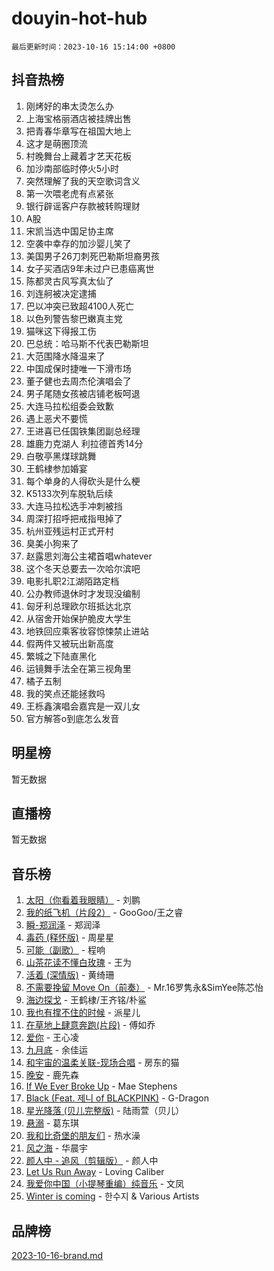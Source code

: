 # douyin-hot-hub

`最后更新时间：2023-10-16 15:14:00 +0800`

## 抖音热榜

1. 刚烤好的串太烫怎么办
1. 上海宝格丽酒店被挂牌出售
1. 把青春华章写在祖国大地上
1. 这才是萌圈顶流
1. 村晚舞台上藏着才艺天花板
1. 加沙南部临时停火5小时
1. 突然理解了我的天空歌词含义
1. 第一次喂老虎有点紧张
1. 银行辟谣客户存款被转购理财
1. A股
1. 宋凯当选中国足协主席
1. 空袭中幸存的加沙婴儿笑了
1. 美国男子26刀刺死巴勒斯坦裔男孩
1. 女子买酒店9年未过户已患癌离世
1. 陈都灵古风写真太仙了
1. 刘连舸被决定逮捕
1. 巴以冲突已致超4100人死亡
1. 以色列警告黎巴嫩真主党
1. 猫咪这下得报工伤
1. 巴总统：哈马斯不代表巴勒斯坦
1. 大范围降水降温来了
1. 中国成保时捷唯一下滑市场
1. 董子健也去周杰伦演唱会了
1. 男子尾随女孩被店铺老板呵退
1. 大连马拉松组委会致歉
1. 遇上恶犬不要慌
1. 王进喜已任国铁集团副总经理
1. 雄鹿力克湖人 利拉德首秀14分
1. 白敬亭黑煤球跳舞
1. 王鹤棣参加婚宴
1. 每个单身的人得砍头是什么梗
1. K5133次列车脱轨后续
1. 大连马拉松选手冲刺被挡
1. 周深打招呼把戒指甩掉了
1. 杭州亚残运村正式开村
1. 臭美小狗来了
1. 赵露思刘海公主裙首唱whatever
1. 这个冬天总要去一次哈尔滨吧
1. 电影扎职2江湖陌路定档
1. 公办教师退休时才发现没编制
1. 匈牙利总理欧尔班抵达北京
1. 从宿舍开始保护脆皮大学生
1. 地铁回应乘客妆容惊悚禁止进站
1. 假两件又被玩出新高度
1. 繁城之下陆直黑化
1. 运镜舞手法全在第三视角里
1. 橘子五制
1. 我的笑点还能拯救吗
1. 王栎鑫演唱会嘉宾是一双儿女
1. 官方解答o到底怎么发音

## 明星榜

暂无数据

## 直播榜

暂无数据

## 音乐榜

1. [太阳（你看着我眼睛）](https://sf6-cdn-tos.douyinstatic.com/obj/tos-cn-ve-2774/ogWbyIQnlBFImVbeDocRdCIYtBHlbJXgfZMvgz) - 刘鹏
1. [我的纸飞机（片段2）](https://sf6-cdn-tos.douyinstatic.com/obj/tos-cn-ve-2774/oM2ZrKcg2CD5AeRB2gkeXOFB1IxAGJdZPazYHf) - GooGoo/王之睿
1. [瞬-郑润泽](https://sf6-cdn-tos.douyinstatic.com/obj/tos-cn-ve-2774/oYXHIohzvbNAzBhHgyksWpRM4bfkDsBdBDAynw) - 郑润泽
1. [毒药 (释怀版)](https://sf6-cdn-tos.douyinstatic.com/obj/tos-cn-ve-2774/oYILMEAzspdZBIzy4frJNB8ZHPHWAhiwowd4Ad) - 周星星
1. [可能（副歌）](https://sf3-cdn-tos.douyinstatic.com/obj/tos-cn-ve-2774/cde1731888894259b333569393c2fb51) - 程响
1. [山茶花读不懂白玫瑰](https://sf6-cdn-tos.douyinstatic.com/obj/tos-cn-ve-2774/osfn8B7DktrRHEPJgPCfDbw7QDQEkwC16BxZg9) - 王为
1. [活着 (深情版)](https://sf6-cdn-tos.douyinstatic.com/obj/tos-cn-ve-2774/oY8r2TelECK2BPZbDCj8xZKBQfPbwQyCt1cggn) - 黄绮珊
1. [不需要挽留 Move On（前奏）](https://sf6-cdn-tos.douyinstatic.com/obj/tos-cn-ve-2774/ooCBhgCCkF4nExzQL9WZSUbitfA8IsDkgQIYhe) - Mr.16罗隽永&SimYee陈芯怡
1. [海边探戈](https://sf3-cdn-tos.douyinstatic.com/obj/tos-cn-ve-2774/os9gE0VQCGqt6VQkZDyBBYvfSDY0QFe3vVmubn) - 王鹤棣/王齐铭/朴鲨
1. [我也有撑不住的时候](https://sf6-cdn-tos.douyinstatic.com/obj/tos-cn-ve-2774/okmtBE1dkIBhwxeiBJeDgQnQtICZWIJUI2bjQr) - 派星儿
1. [在草地上肆意奔跑(片段)](https://sf6-cdn-tos.douyinstatic.com/obj/tos-cn-ve-2774/8831d494742f45dabdfa8adb8b817259) - 傅如乔
1. [爱你](https://sf6-cdn-tos.douyinstatic.com/obj/tos-cn-ve-2774/oEfyTFYX4gOL9DMKAJebDCAASw8hYVIXz1nYaf) - 王心凌
1. [九月底](https://sf3-cdn-tos.douyinstatic.com/obj/tos-cn-ve-2774/oMfewG4PDTFhF8iz3OGQ7ABH5i6fCgnMaoCbzZ) - 余佳运
1. [和宇宙的温柔关联-现场合唱](https://sf3-cdn-tos.douyinstatic.com/obj/tos-cn-ve-2774/o0hONGDYQBgk0e5bqDeQOonVmncA6tC2nBwZLT) - 房东的猫
1. [晚安](https://sf3-cdn-tos.douyinstatic.com/obj/tos-cn-ve-2774/a724c5e224464218839820f4e4fd632f) - 鹿先森
1. [If We Ever Broke Up](https://sf3-cdn-tos.douyinstatic.com/obj/tos-cn-ve-2774/o8onj5HDk0ImtBmO0URBfeyCDXQJMYkQ1gb8Zy) - Mae Stephens
1. [Black (Feat. 제니 of BLACKPINK)](https://sf6-cdn-tos.douyinstatic.com/obj/tos-cn-ve-2774/2eb92e2debbe4fe0a552bc099aef7f28) - G-Dragon
1. [星光降落 (贝儿完整版)](https://sf6-cdn-tos.douyinstatic.com/obj/tos-cn-ve-2774/okwB9hAwyAtsFFkFBzAX1hOOfQuIoMNs0W2Mwr) - 陆雨萱（贝儿）
1. [悬溺](https://sf3-cdn-tos.douyinstatic.com/obj/tos-cn-ve-2774/f3b6cc53d2e944beb7094a3ff01b4e03) - 葛东琪
1. [我和比奇堡的朋友们](https://sf3-cdn-tos.douyinstatic.com/obj/tos-cn-ve-2774/f0505db981ea4a6d91453a15924a82aa) - 热水澡
1. [风之海](https://sf6-cdn-tos.douyinstatic.com/obj/tos-cn-ve-2774/oInqZ2gFbCQvB6wZNnZlJpBcfDBQ8t1e1XwYAi) - 华晨宇
1. [颜人中 - 追风（剪辑版）](https://sf3-cdn-tos.douyinstatic.com/obj/tos-cn-ve-2774/9107f711ded6416ab3279a81d71597f7) - 颜人中
1. [Let Us Run Away](https://sf6-cdn-tos.douyinstatic.com/obj/tos-cn-ve-2774/a9a280d910044fb0b9f4f74b0b27e854) - Loving Caliber
1. [我爱你中国（小提琴重编）纯音乐](https://sf6-cdn-tos.douyinstatic.com/obj/tos-cn-ve-2774/362de867442c4051acadb0a43fd60af8) - 文凤
1. [Winter is coming](https://sf6-cdn-tos.douyinstatic.com/obj/tos-cn-ve-2774/0a6c12efb2d84f2ba9a243d4e1eebb4e) - 한수지 & Various Artists

## 品牌榜

[2023-10-16-brand.md](2023-10-16-brand.md)
